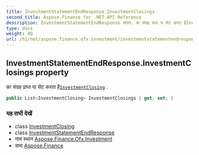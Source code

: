 ```yaml
---
title: InvestmentStatementEndResponse.InvestmentClosings
second_title: Aspose.Finance for .NET API Reference
description: InvestmentStatementEndResponse संपत्त. क संग्रह प्रप्त य सेट करत हैInvestmentClosing .
type: docs
weight: 40
url: /hi/net/aspose.finance.ofx.investment/investmentstatementendresponse/investmentclosings/
---
```

## InvestmentStatementEndResponse.InvestmentClosings property

का संग्रह प्राप्त या सेट करता है[`InvestmentClosing`](../../investmentclosing/) .

```csharp
public List<InvestmentClosing> InvestmentClosings { get; set; }
```

### यह सभी देखें

* class [InvestmentClosing](../../investmentclosing/)
* class [InvestmentStatementEndResponse](../)
* नाम स्थान [Aspose.Finance.Ofx.Investment](../../investmentstatementendresponse/)
* सभा [Aspose.Finance](../../../)


